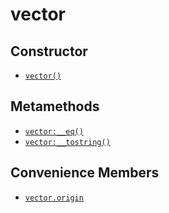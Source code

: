 vector
======

Constructor
-----------

* [`vector()`](api/vector.vector)

Metamethods
-----------

* [`vector:__eq()`](api/vector.__eq)
* [`vector:__tostring()`](api/vector.__tostring)

Convenience Members
-------------------

* [`vector.origin`](api/vector.origin)
